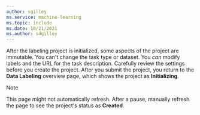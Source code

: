 ```yaml
---
author: sgilley
ms.service: machine-learning
ms.topic: include
ms.date: 10/21/2021
ms.author: sdgilley
---
```


After the labeling project is initialized, some aspects of the  project are immutable. You can't change the task type or dataset. You *can* modify labels and the URL for the task description. Carefully review the settings before you create the project. After you submit the project, you return to the **Data Labeling** overview page, which shows the project as **Initializing**.

> [!NOTE]
> This page might not automatically refresh. After a pause, manually refresh the page to see the project's status as **Created**.